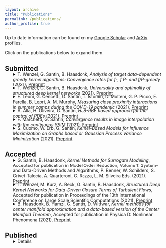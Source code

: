 ```yaml
---
layout: archive
title: "Publications"
permalink: /publications/
author_profile: true
---
```


Up to date information can be found on my <a href='https://scholar.google.it/citations?user=WG9oe0wAAAAJ&hl=en'> <i class="ai ai-google-scholar"></i>Google Scholar</a> and <a href='https://arxiv.org/a/santin_g_1.html'> <i class="ai ai-arxiv"></i>ArXiv</a> profiles.

Click on the publications below to expand them.

## Submitted
<p style="margin-top:-20px;"><details style="margin-left:5%;">

<summary>T. Wenzel, G. Santin, B. Haasdonk, 
<i>Analysis of target data-dependent greedy kernel algorithms: Convergence rates for f-, f P- and  f/P-greedy</i> (2021). <a href='https://arxiv.org/abs/2105.07411'> <i class="fa fa-file-pdf"></i> Preprint </a>
</summary>

<small>

<blockquote>
Data-dependent greedy algorithms in kernel spaces are known to provide fast converging interpolants, while being extremely easy to implement and efficient to run. Despite this experimental evidence, no detailed theory has yet been presented. This situation is unsatisfactory especially when compared to the case of the data-independent P-greedy algorithm, for which optimal convergence rates are available, despite its performances being usually inferior to the ones of target data-dependent algorithms. In this work we fill this gap by first defining a new scale of greedy algorithms for interpolation that comprises all the existing ones in a unique analysis, where the degree of dependency of the selection criterion on the functional data is quantified by a real parameter. We then prove new convergence rates where this degree is taken into account and we show that, possibly up to a logarithmic factor, target data-dependent selection strategies provide faster convergence. In particular, for the first time we obtain convergence rates for target data adaptive interpolation that are faster than the ones given by uniform points, without the need of any special assumption on the target function. The rates are confirmed by a number of examples. These results are made possible by a new analysis of greedy algorithms in general Hilbert spaces.	
</blockquote>

<pre>
  <code class="bibtex">
@misc{Wenzel2021b,
      title={Analysis of target data-dependent greedy kernel algorithms: Convergence rates for $f$-, $f \cdot P$- and $f/P$-greedy}, 
      author={Tizian Wenzel and Gabriele Santin and Bernard Haasdonk},
      year={2021},
      eprint={2105.07411},
      archivePrefix={arXiv},
      primaryClass={math.NA}
}
  </code>
</pre>
</small>

</details>

</p>



<p style="margin-top:-20px;"><details style="margin-left:5%;">

<summary>T. Wenzel, G. Santin, B. Haasdonk, 
<i>Universality and optimality of structured deep kernel  networks</i> (2021). <a href='https://arxiv.org/abs/2105.07228'> <i class="fa fa-file-pdf"></i> Preprint </a>
</summary>

<small>

<blockquote>
Kernel based methods yield approximation models that are flexible, efficient and powerful. In particular, they utilize fixed feature maps of the data, being often associated to strong analytical results that prove their accuracy. On the other hand, the recent success of machine learning methods has been driven by deep neural networks (NNs). They achieve a significant accuracy on very high-dimensional data, in that they are able to learn also efficient data representations or data-based feature maps. In this paper, we leverage a recent deep kernel representer theorem to connect the two approaches and understand their interplay. In particular, we show that the use of special types of kernels yield models reminiscent of neural networks that are founded in the same theoretical framework of classical kernel methods, while enjoying many computational properties of deep neural networks. Especially the introduced Structured Deep Kernel Networks (SDKNs) can be viewed as neural networks with optimizable activation functions obeying a representer theorem. Analytic properties show their universal approximation properties in different asymptotic regimes of unbounded number of centers, width and depth. Especially in the case of unbounded depth, the constructions is asymptotically better than corresponding constructions for ReLU neural networks, which is made possible by the flexibility of kernel approximation.	
</blockquote>

<pre>
  <code class="bibtex">
@misc{Wenzel2021c,
      title={Universality and Optimality of Structured Deep Kernel Networks}, 
      author={Tizian Wenzel and Gabriele Santin and Bernard Haasdonk},
      year={2021},
      eprint={2105.07228},
      archivePrefix={arXiv},
      primaryClass={cs.LG}
}
  </code>
</pre>
</small>

</details>

</p>



<p style="margin-top:-20px;"><details style="margin-left:5%;">

<summary>E. Leoni, G. Cencetti, G. Santin, T. Istomin, D. Molteni, G. P. Picco, E. Farella, B. Lepri, A. M. Murphy, 
<i>Measuring close proximity  interactions in summer camps during the COVID-19 pandemic</i> (2021). <a href='https://arxiv.org/abs/2106.14750'> <i class="fa fa-file-pdf"></i> Preprint </a>
</summary>

<small>

<blockquote>
Policy makers have implemented multiple non-pharmaceutical strate-gies to mitigate the COVID-19 worldwide crisis.  Interventions had theaim of reducing close proximity interactions, which drive the spread ofthe disease.  A deeper knowledge of human physical interactions hasrevealed necessary, especially in all settings involving children, whoseeducation and gathering activities should be preserved.  Despite theirrelevance,  almost  no  data  are  available  on  close  proximity  contactsamong  children  in  schools  or  other  educational  settings  during  thepandemic.Contact data are usually gathered via Bluetooth, which nonethe-less  offers  a  low  temporal  and  spatial  resolution.   Recently,  ultra-wideband (UWB) radios emerged as a more accurate alternative thatnonetheless  exhibits  a  significantly  higher  energy  consumption,  lim-iting  in-field  studies.   In  this  paper,  we  leverage  a  novel  approach,embodied by the Janus system that combines these radios by exploit-ing their complementary benefits.  The very accurate proximity data gathered in-field by Janus, once augmented with several metadata, un-locks unprecedented levels of information, enabling the developmentof novel multi-level risk analyses.By means of this technology, we have collected real contact data ofchildren and educators in three summer camps during summer 2020in the province of Trento, Italy.  The wide variety of performed dailyactivities induced multiple individual behaviors, allowing a rich inves-tigation  of  social  environments  from  the  contagion  risk  perspective.We  consider  risk  based  on  duration  and  proximity  of  contacts  andclassify  interactions  according  to  different  risk  levels.   We  can  thenevaluate the summer camps’ organization,  observe the effect of par-tition in small groups,  or social bubbles,  and identify the organizedactivities that mitigate the riskier behaviors.Overall, we offer an insight into the educator-child and child-childsocial  interactions  during  the  pandemic,  thus  providing  a  valuabletool  for  schools,  summer  camps,  and  policy  makers  to  (re)structureeducational activities safely.	
</blockquote>

<pre>
  <code class="bibtex">
@misc{Leoni2021,
      title={Measuring close proximity interactions in summer camps during the COVID-19 pandemic}, 
      author={E. Leoni and G. Cencetti and G. Santin and T. Istomin and D. Molteni and G. P. Picco and E. Farella and B. Lepri and A. M. Murphy},
      year={2021},
      eprint={2106.14750},
      archivePrefix={arXiv},
      primaryClass={cs.NI}
}
  </code>
</pre>
</small>

</details>

</p>



<p style="margin-top:-20px;"><details style="margin-left:5%;">

<summary>A. Alla, H. Oliveira, G. Santin, 
<i>HJB-RBF based approach for the control of PDEs</i> (2021). <a href='https://arxiv.org/abs/2108.02987'> <i class="fa fa-file-pdf"></i> Preprint </a>
</summary>

<small>

<blockquote>
Semi-lagrangian schemes for discretization of the dynamic programming principle are based on a time discretization projected on a state-space grid. The use of a structured grid makes this approach not feasible for high-dimensional problems due to the curse of dimensionality. Here, we present a new approach for infinite horizon optimal control problems where the value function is computed using Radial Basis Functions (RBF) by the Shepard's moving least squares approximation method on scattered grids. We propose a new method to generate a scattered mesh driven by the dynamics and the selection of the shape parameter in the RBF using an optimization routine. This mesh will help to localize the problem and approximate the dynamic programming principle in high dimension. Error estimates for the value function are also provided. Numerical tests for high dimensional problems will show the effectiveness of the proposed method.	
</blockquote>

<pre>
  <code class="bibtex">
@misc{Alla2021,
      title={HJB-RBF based approach for the control of PDEs}, 
      author={Alessandro Alla and Hugo Oliveira and Gabriele Santin},
      year={2021},
      eprint={2108.02987},
      archivePrefix={arXiv},
      primaryClass={math.NA}
}
  </code>
</pre>
</small>

</details>

</p>



<p style="margin-top:-20px;"><details style="margin-left:5%;">

<summary>F. Marchetti, G. Santin, 
<i>Convergence results in image interpolation with the continuous SSIM</i> (2021). <a href='https://arxiv.org/abs/2108.03879'> <i class="fa fa-file-pdf"></i> Preprint </a>
</summary>

<small>

<blockquote>
Assessing the similarity of two images is a complex task that has attracted significant efforts in the image processing community. The widely used Structural Similarity Index Measure (SSIM) addresses this problem by quantifying a perceptual structural similarity.  In this paper we consider a recently introduced continuous SSIM (cSSIM), which allows one to analyze sequences of images of increasingly fine resolutions. We prove that this index includes the classical SSIM as a special case, and we provide a precise connection between image similarity measured by the cSSIM and by the $L_2$ norm.  Using this connection, we derive bounds on the cSSIM by means of bounds on the $L_2$ error, and we even prove that the two error measures are equivalent in certain circumstances. We exploit these results to obtain precise rates of convergence with respect to the cSSIM for several concrete image interpolation methods, and we further validate these findings by many numerical experiments.  This newly established connection paves the way to obtain novel insights into the features and limitations of the SSIM.	
</blockquote>

<pre>
  <code class="bibtex">
@misc{Marchetti2021,
      title={Convergence analysis for image interpolation in terms of the cSSIM}, 
      author={Francesco Marchetti and Gabriele Santin},
      year={2021},
      eprint={2108.03879},
      archivePrefix={arXiv},
      primaryClass={math.NA}
}
  </code>
</pre>
</small>

</details>

</p>



<p style="margin-top:-20px;"><details style="margin-left:5%;">

<summary>S. Cuomo, W. Erb, G. Santin, 
<i>Kernel-Based Models for Influence Maximization on Graphs based on Gaussian Process Variance  Minimization</i> (2021). <a href='https://arxiv.org/abs/2103.01575'> <i class="fa fa-file-pdf"></i> Preprint </a>
</summary>

<small>

<blockquote>
The inference of novel knowledge, the discovery of hidden patterns, and the uncovering of insights from large amounts of data from a multitude of sources make Data Science (DS) to an art rather than just a mere scientific discipline. The study and design of mathematical models able to analyze information represents a central research topic in DS. In this work, we introduce and investigate a novel model for influence maximization (IM) on graphs using ideas from kernel-based approximation, Gaussian process regression, and the minimization of a corresponding variance term. Data-driven approaches can be applied to determine proper kernels for this IM model and machine learning methodologies are adopted to tune the model parameters. Compared to stochastic models in this field that rely on costly Monte-Carlo simulations, our model allows for a simple and cost-efficient update strategy to compute optimal influencing nodes on a graph. In several numerical experiments, we show the properties and benefits of this new model. 	
</blockquote>

<pre>
  <code class="bibtex">
@misc{Cuomo2021,
      title={Kernel-Based Models for Influence Maximization on Graphs based on Gaussian Process Variance Minimization}, 
      author={Salvatore Cuomo and Wolfgang Erb and Gabriele Santin},
      year={2021},
      eprint={2103.01575},
      archivePrefix={arXiv},
      primaryClass={cs.LG}
}
  </code>
</pre>
</small>

</details>

</p>



## Accepted
<p style="margin-top:-20px;"><details style="margin-left:5%;">

<summary>G. Santin, B. Haasdonk, 
<i>Kernel Methods for Surrogate  Modeling</i>, 
Accepted for publication in Model Order Reduction, Volume 1: System- and Data-Driven Methods and Algorithms, P. Benner, W. Schilders, S. Grivet-Talocia, A. Quarteroni, G. Rozza, L.  M. Silveira  Eds. (2021). <a href='https://arxiv.org/abs/1907.10556'> <i class="fa fa-file-pdf"></i> Preprint </a>
</summary>

<small>

<blockquote>
This chapter deals with kernel methods as a special class of techniques for surrogate modeling. Kernel methods have proven to be efficient in machine learning, pattern recognition and signal analysis due to their flexibility, excellent experimental performance and elegant functional analytic background. These data-based techniques provide so called kernel expansions, i.e., linear combinations of kernel functions which are generated from given input-output point samples that may be arbitrarily scattered. In particular, these techniques are meshless, do not require or depend on a grid, hence are less prone to the curse of dimensionality, even for high-dimensional problems. In contrast to projection-based model reduction, we do not necessarily assume a high-dimensional model, but a general function that models input-output behavior within some simulation context. This could be some micro-model in a multiscale-simulation, some submodel in a coupled system, some initialization function for solvers, coefficient function in PDEs, etc. First, kernel surrogates can be useful if the input-output function is expensive to evaluate, e.g. is a result of a finite element simulation. Here, acceleration can be obtained by sparse kernel expansions. Second, if a function is available only via measurements or a few function evaluation samples, kernel approximation techniques can provide function surrogates that allow global evaluation. We present some important kernel approximation techniques, which are kernel interpolation, greedy kernel approximation and support vector regression. Pseudo-code is provided for ease of reproducibility. In order to illustrate the main features, commonalities and differences, we compare these techniques on a real-world application. The experiments clearly indicate the enormous acceleration potential	
</blockquote>

<pre>
  <code class="bibtex">
@misc{Santin2019,
      title={Kernel Methods for Surrogate Modeling}, 
      author={Gabriele Santin and Bernard Haasdonk},
      year={2019},
      eprint={1907.10556},
      archivePrefix={arXiv},
      primaryClass={math.NA}
}
  </code>
</pre>
</small>

</details>

</p>



<p style="margin-top:-20px;"><details style="margin-left:5%;">

<summary>T. Wenzel, M. Kurz, A. Beck, G. Santin, B. Haasdonk, 
<i>Structured Deep Kernel Networks for Data-Driven Closure Terms of  Turbulent Flows</i>, 
Accepted for publication in Proceedings of the 13th International Conference on Large Scale Scientific Computations (2021). <a href='https://arxiv.org/abs/2103.13655'> <i class="fa fa-file-pdf"></i> Preprint </a>
</summary>

<small>

<blockquote>
Standard kernel methods for machine learning usually struggle when dealing with large datasets. We review a recently introduced Structured Deep Kernel Network (SDKN) approach that is capable of dealing with high-dimensional and huge datasets - and enjoys typical standard machine learning approximation properties. We extend the SDKN to combine it with standard machine learning modules and compare it with Neural Networks on the scientific challenge of data-driven prediction of closure terms of turbulent flows. We show experimentally that the SDKNs are capable of dealing with large datasets and achieve near-perfect accuracy on the given application.	
</blockquote>

<pre>
  <code class="bibtex">
@misc{Wenzel2021d,
      title={Structured Deep Kernel Networks for Data-Driven Closure Terms of Turbulent Flows}, 
      author={Tizian Wenzel and Marius Kurz and Andrea Beck and Gabriele Santin and Bernard Haasdonk},
      year={2021},
      eprint={2103.13655},
      archivePrefix={arXiv},
      primaryClass={cs.LG}
}
  </code>
</pre>
</small>

</details>

</p>



<p style="margin-top:-20px;"><details style="margin-left:5%;">

<summary>B. Haasdonk, B. Hamzi, G. Santin, D. Wittwar, 
<i>Kernel methods for center manifold approximation and a data-based version  of the Center Manifold Theorem</i>, 
Accepted for publication in Physica D: Nonlinear Phenomena (2021). <a href='https://arxiv.org/abs/2012.00338'> <i class="fa fa-file-pdf"></i> Preprint </a>
</summary>

<small>

<blockquote>
For dynamical systems with a non hyperbolic equilibrium, it is possible to significantly simplify the study of stability by means of the center manifold theory. This theory allows to isolate the complicated asymptotic behavior of the system close to the equilibrium point and to obtain meaningful predictions of its behavior by analyzing a reduced order system on the so-called center manifold. Since the center manifold is usually not known, good approximation methods are important as the center manifold theorem states that the stability properties of the origin of the reduced order system are the same as those of the origin of the full order system. In this work, we establish a data-based version of the center manifold theorem that works by considering an approximation in place of an exact manifold. Also the error between the approximated and the original reduced dynamics are quantified. We then use an apposite data-based kernel method to construct a suitable approximation of the manifold close to the equilibrium, which is compatible with our general error theory. The data are collected by repeated numerical simulation of the full system by means of a high-accuracy solver, which generates sets of discrete trajectories that are then used as a training set. The method is tested on different examples which show promising performance and good accuracy.	
</blockquote>

<pre>
  <code class="bibtex">
@misc{Haasdonk2021b,
      title={Kernel methods for center manifold approximation and a data-based version of the Center Manifold Theorem}, 
      author={Bernard Haasdonk and Boumediene Hamzi and Gabriele Santin and Dominik Wittwar},
      year={2021},
      eprint={2012.00338},
      archivePrefix={arXiv},
      primaryClass={math.NA},
      note = {Accepted for publication in Physica D: Nonlinear Phenomena}
}
  </code>
</pre>
</small>

</details>

</p>



## Published
<p style='margin-top:-20px;'><details style='margin-left:5%;'> '
### ' 2021
</p><p style="margin-top:-20px;"><details style="margin-left:5%;">

<summary> B. Haasdonk, T. Wenzel, G. Santin, S. Schmitt, 
<i>Biomechanical surrogate modelling using stabilized vectorial greedy kernel methods</i>, 
 Numerical Mathematics and Advanced Applications ENUMATH 2019, F. J. Vermolen, C. Vuik, Eds (2021). <a href='https://arxiv.org/abs/2004.12670'> <i class="fa fa-file-pdf"></i> Preprint </a> <a href=' https://doi.org/10.1007/978-3-030-55874-1_49'> <i class="ai ai-doi"> </i>DOI</a>
</summary>

<small>

<blockquote>
Greedy kernel approximation algorithms are successful techniques for sparse and accurate data-based modelling and function approximation. Based on a recent idea of stabilization (Wenzel et al., A novel class of stabilized greedy kernel approximation algorithms: convergence, stability & uniform point distribution. e-prints. arXiv:1911.04352, 2019) of such algorithms in the scalar output case, we here consider the vectorial extension built on VKOGA (Wirtz and Haasdonk, Dolomites Res Notes Approx 6:83–100, 2013. We introduce the so called $\gamma$-restricted VKOGA, comment on analytical properties and present numerical evaluation on data from a clinically relevant application, the modelling of the human spine. The experiments show that the new stabilized algorithms result in improved accuracy and stability over the non-stabilized algorithms.	
</blockquote>

<pre>
  <code class="bibtex">
@InProceedings{Haasdonk2021a,
  author                   = {Haasdonk, Bernard and Wenzel, Tizian and Santin, Gabriele and Schmitt, Syn},
  title                    = {Biomechanical Surrogate Modelling Using Stabilized Vectorial Greedy Kernel Methods},
  booktitle                = {Numerical Mathematics and Advanced Applications ENUMATH 2019},
  year                     = {2021},
  editor                   = {Vermolen, Fred J. and Vuik, Cornelis},
  publisher                = {Springer International Publishing},
  isbn                     = {978-3-030-55874-1},
  pages                    = {499--508},
  doi      		   = {https://doi.org/10.1007/978-3-030-55874-1_49},
  address                  = {Cham},
}
  </code>
</pre>
</small>

</details>

</p>



<p style="margin-top:-20px;"><details style="margin-left:5%;">

<summary> G. Santin, T. Karvonen, B. Haasdonk, 
<i>Sampling based approximation of linear functionals in Reproducing Kernel Hilbert Spaces</i>, 
 BIT (2021). <a href='https://arxiv.org/abs/2004.00556'> <i class="fa fa-file-pdf"></i> Preprint </a> <a href=' https://doi.org/10.1007/s10543-021-00870-3'> <i class="ai ai-doi"> </i>DOI</a>
</summary>

<small>

<blockquote>
In this paper we analyze a greedy procedure to approximate a linear functional defined in a reproducing kernel Hilbert space by nodal values. This procedure computes a quadrature rule which can be applied to general functionals. For a large class of functionals, that includes integration functionals and other interesting cases, but does not include differentiation, we prove convergence results for the approximation by means of quasi-uniform and greedy points which generalize in various ways several known results. A perturbation analysis of the weights and node computation is also discussed. Beyond the theoretical investigations, we demonstrate numerically that our algorithm is effective in treating various integration densities, and that it is even very competitive when compared to existing methods for Uncertainty Quantification.	
</blockquote>

<pre>
  <code class="bibtex">
@Article{Santin2021,
  author    = {Santin, Gabriele and Karvonen, Toni and Haasdonk, Bernard},
  title     = {Sampling based approximation of linear functionals in reproducing kernel Hilbert spaces},
  journal   = {BIT Numerical Mathematics},
  year      = {2021},
  month     = {Apr},
  issn      = {1572-9125},
  doi       = {10.1007/s10543-021-00870-3},
  url       = {https://doi.org/10.1007/s10543-021-00870-3},
  day       = {13},
}
  </code>
</pre>
</small>

</details>

</p>



<p style="margin-top:-20px;"><details style="margin-left:5%;">

<summary> G. Cencetti, G. Santin, A. Longa, E. Pigani, A. Barrat, C. Cattuto, S. Lehmann, M. Salath&eacute;, B. Lepri, 
<i>Digital proximity tracing on empirical contact networks for pandemic control</i>, 
 Nature Commun. (2021). <a href=' https://doi.org/10.1038/s41467-021-21809-w'> <i class="fa fa-file-pdf"></i> Preprint </a> <a href=' https://doi.org/10.1038/s41467-021-21809-w'> <i class="ai ai-doi"> </i>DOI</a>
</summary>

<small>

<blockquote>
Digital contact tracing is a relevant tool to control infectious disease outbreaks, including the COVID-19 epidemic. Early work evaluating digital contact tracing omitted important features and heterogeneities of real-world contact patterns influencing contagion dynamics. We fill this gap with a modeling framework informed by empirical high-resolution contact data to analyze the impact of digital contact tracing in the COVID-19 pandemic. We investigate how well contact tracing apps, coupled with the quarantine of identified contacts, can mitigate the spread in real environments. We find that restrictive policies are more effective in containing the epidemic but come at the cost of unnecessary large-scale quarantines. Policy evaluation through their efficiency and cost results in optimized solutions which only consider contacts longer than 15–20 minutes and closer than 2–3 meters to be at risk. Our results show that isolation and tracing can help control re-emerging outbreaks when some conditions are met: (i) a reduction of the reproductive number through masks and physical distance; (ii) a low-delay isolation of infected individuals; (iii) a high compliance. Finally, we observe the inefficacy of a less privacy-preserving tracing involving second order contacts. Our results may inform digital contact tracing efforts currently being implemented across several countries worldwide.	
</blockquote>

<pre>
  <code class="bibtex">
@Article{Cencetti2021,
  author		   = {Cencetti, G. and Santin, G. and Longa, A. and Pigani, E. and Barrat, A. and Cattuto, C. and Lehmann, S. and Salath{\'e}, M. and Lepri, B.},
  title  		   = {Digital proximity tracing on empirical contact networks for pandemic control},
  journal  		   = {Nature Communications},
  year     		   = {2021},
  volume   		   = {12},
  number   		   = {1},
  month     		   = {Mar},
  pages    		   = {1655},
  issn     		   = {2041-1723},
  doi      		   = {10.1038/s41467-021-21809-w},
  url      		   = {https://doi.org/10.1038/s41467-021-21809-w},
  day      		   = {12},
}
  </code>
</pre>
</small>

</details>

</p>



<p style="margin-top:-20px;"><details style="margin-left:5%;">

<summary> T. Wenzel, G. Santin, B. Haasdonk, 
<i>A novel class of stabilized greedy kernel approximation algorithms: Convergence, stability and uniform point distribution</i>, 
 J. of Approx. Theory (2021). <a href='https://arxiv.org/abs/1911.04352'> <i class="fa fa-file-pdf"></i> Preprint </a> <a href=' https://doi.org/10.1016/j.jat.2020.105508'> <i class="ai ai-doi"> </i>DOI</a>
</summary>

<small>

<blockquote>
Kernel based methods provide a way to reconstruct potentially high-dimensional functions from meshfree samples, i.e., sampling points and corresponding target values. A crucial ingredient for this to be successful is the distribution of the sampling points. Since the computation of an optimal selection of sampling points may be an infeasible task, one promising option is to use greedy methods.  Although these methods may be very effective, depending on the specific greedy criterion the chosen points might quickly lead to instabilities in the computation. To circumvent this problem, we introduce and investigate a new class of stabilized greedy kernel algorithms, which can be used to create a scale of new selection strategies.  We analyze these algorithms, and in particular we prove convergence results and quantify in a precise way the distribution of the selected points. These results allow to prove, in the case of certain Sobolev kernels, that the algorithms have optimal stability and optimal convergence rates, including for functions outside the native space of the kernel. The results also apply to the case of the usual $P$-greedy algorithm, significantly improving state-of-the-art results available in the literature. Illustrative experiments are presented that support the theoretical findings and show improvements of the stabilized algorithms in terms of accuracy due to improved stability.  	
</blockquote>

<pre>
  <code class="bibtex">
@Article{Wenzel2021a,
  author                   = {Tizian Wenzel and Gabriele Santin and Bernard Haasdonk},
  title   		   = {A novel class of stabilized greedy kernel approximation algorithms: Convergence, stability and uniform point distribution},
  journal  		   = {Journal of Approximation Theory},
  year    		   = {2021},
  volume 		   = {262},
  pages   		   = {105508},
  issn   		   = {0021-9045},
  doi     		   = {https://doi.org/10.1016/j.jat.2020.105508},
  url   		   = {http://www.sciencedirect.com/science/article/pii/S0021904520301441},
}
  </code>
</pre>
</small>

</details>

</p>



<p style='margin-top:-20px;'><details style='margin-left:5%;'> '
### ' 2020
</p><p style="margin-top:-20px;"><details style="margin-left:5%;">

<summary> B. Haasdonk, B. Hamzi, G. Santin, D. Wittwar, 
<i>Greedy kernel methods for center manifold approximation</i>, 
 Spectral and High Order Methods for Partial Differential Equations ICOSAHOM 2018, S. Sherwin, D. Moxey, J. Peir&oacute;, P. E. Vincent, and C. Schwab Eds. (2020). <a href='https://arxiv.org/abs/1810.11329'> <i class="fa fa-file-pdf"></i> Preprint </a> <a href=' https://doi.org/10.1007/978-3-030-39647-3_6'> <i class="ai ai-doi"> </i>DOI</a>
</summary>

<small>

<blockquote>
For certain dynamical systems it is possible to significantly simplify the study of stability by means of the center manifold theory. This theory allows to isolate the complicated asymptotic behavior of the system close to a non-hyperbolic equilibrium point, and to obtain meaningful predictions of its behavior by analyzing a reduced dimensional problem. Since the manifold is usually not known, approximation methods are of great interest to obtain qualitative estimates. In this work, we use a data-based greedy kernel method to construct a suitable approximation of the manifold close to the equilibrium. The data are collected by repeated numerical simulation of the full system by means of a high-accuracy solver, which generates sets of discrete trajectories that are then used to construct a surrogate model of the manifold. The method is tested on different examples which show promising performance and good accuracy.	
</blockquote>

<pre>
  <code class="bibtex">
@InProceedings{Haasdonk2020,
  author                   = {Haasdonk, Bernard and Hamzi, Boumediene and Santin, Gabriele and Wittwar, Dominik},
  title                    = {Greedy Kernel Methods for Center Manifold Approximation},
  booktitle                = {Spectral and High Order Methods for Partial Differential Equations ICOSAHOM 2018},
  year                     = {2020},
  editor                   = {Sherwin, Spencer J. and Moxey, David and Peir{\'o}, Joaquim and Vincent, Peter E. and Schwab, Christoph},
  publisher                = {Springer International Publishing},
  isbn                     = {978-3-030-39647-3},
  pages                    = {95--106},
  doi                      = {10.1007/978-3-030-39647-3_6},
  url                      = {http://doi.org/10.1007/978-3-030-39647-3_6},
  address                  = {Cham},

}
  </code>
</pre>
</small>

</details>

</p>



<p style='margin-top:-20px;'><details style='margin-left:5%;'> '
### ' 2019
</p><p style="margin-top:-20px;"><details style="margin-left:5%;">

<summary> T. Br&uuml;nnette, G. Santin, and B. Haasdonk, 
<i>Greedy kernel methods for accelerating implicit integrators for parametric ODEs</i>, 
 Numerical Mathematics and Advanced Applications ENUMATH 2017, F.A. Radu, K. Kumar, I. Berre, J.M. Nordbotten, I.S. Pop (2019). <a href='https://arxiv.org/abs/1802.08106'> <i class="fa fa-file-pdf"></i> Preprint </a> <a href=' https://doi.org/10.1007/978-3-319-96415-7_84'> <i class="ai ai-doi"> </i>DOI</a>
</summary>

<small>

<blockquote>
We present a novel acceleration method for the solution of parametric ODEs by single-step implicit solvers by means of greedy kernel-based surrogate models. In an offline phase, a set of trajectories is precomputed with a high-accuracy ODE solver for a selected set of parameter samples, and used to train a kernel model which predicts the next point in the trajectory as a function of the last one. This model is cheap to evaluate, and it is used in an online phase for new parameter samples to provide a good initialization point for the nonlinear solver of the implicit integrator. The accuracy of the surrogate reflects into a reduction of the number of iterations until convergence of the solver, thus providing an overall speedup of the full simulation. Interestingly, in addition to providing an acceleration, the accuracy of the solution is maintained, since the ODE solver is still used to guarantee the required precision. Although the method can be applied to a large variety of solvers and different ODEs, we will present in details its use with the Implicit Euler method for the solution of the Burgers equation, which results to be a meaningful test case to demonstrate the method’s features.	
</blockquote>

<pre>
  <code class="bibtex">
@InProceedings{Bruennette2019,
  Title                    = {Greedy Kernel Methods for Accelerating Implicit Integrators for Parametric {ODE}s},
  Author                   = {Br{\"u}nnette, Tim and Santin, Gabriele and Haasdonk, Bernard},
  Booktitle                = {Numerical Mathematics and Advanced Applications - ENUMATH 2017},
  Year                     = {2019},

  Address                  = {Cham},
  Editor                   = {Radu, Florin Adrian and Kumar, Kundan and Berre, Inga and Nordbotten, Jan Martin and Pop, Iuliu Sorin},
  Pages                    = {889--896},
  Publisher                = {Springer International Publishing},
  ISBN                     = {978-3-319-96415-7},
}
  </code>
</pre>
</small>

</details>

</p>



<p style='margin-top:-20px;'><details style='margin-left:5%;'> '
### ' 2018
</p><p style="margin-top:-20px;"><details style="margin-left:5%;">

<summary> S. De Marchi, A. Iske, G. Santin, 
<i>Image reconstruction from scattered Radon data by weighted positive definite kernel functions</i>, 
 Calcolo (2018). <a href='https://www.math.uni-hamburg.de/home/iske/papers/rbfradon_final.pdf'> <i class="fa fa-file-pdf"></i> Preprint </a> <a href=' https://doi.org/10.1007/s10092-018-0247-6'> <i class="ai ai-doi"> </i>DOI</a>
</summary>

<small>

<blockquote>
We propose a novel kernel-based method for image reconstruction from scattered Radon data. To this end, we employ generalized Hermite–Birkhoff interpola- tion by positive definite kernel functions. For radial kernels, however, a straightforward application of the generalized Hermite–Birkhoff interpolation method fails to work, as we prove in this paper. To obtain a well-posed reconstruction scheme for scattered Radon data, we introduce a new class of weighted positive definite kernels, which are symmetric but not radially symmetric. By our construction, the resulting weighted ker- nels are combinations of radial positive definite kernels and positive weight functions. This yields very flexible image reconstruction methods, which work for arbitrary dis- tributions of Radon lines. We develop suitable representations for the weighted basis functions and the symmetric positive definite kernel matrices that are resulting from the proposed reconstruction scheme. For the relevant special case, where Gaussian radial kernels are combined with Gaussian weights, explicit formulae for the weighted Gaus- sian basis functions and the kernel matrices are given. Supporting numerical examples are finally presented.	
</blockquote>

<pre>
  <code class="bibtex">
@Article{DeMarchi2018,
  Title                    = {Image reconstruction from scattered Radon data by weighted positive definite kernel functions},
  Author                   = {De Marchi, S. and Iske, A. and Santin, G.},
  Journal                  = {Calcolo},
  Year                     = {2018},
  Month                    = {Feb},
  Number                   = {1},
  Pages                    = {2},
  Volume                   = {55},
  Day                      = {02},
  Doi                      = {10.1007/s10092-018-0247-6},
  ISSN                     = {1126-5434},
  Url                      = {https://doi.org/10.1007/s10092-018-0247-6}
}


﻿
  </code>
</pre>
</small>

</details>

</p>



<p style="margin-top:-20px;"><details style="margin-left:5%;">

<summary> T. K&ouml;ppl, G. Santin, B. Haasdonk, R. Helmig, 
<i>Numerical modelling of a peripheral arterial stenosis using dimensionally  reduced models and kernel methods</i>, 
 Int. J. Numer. Meth. Biomed. Engng. (2018). <a href='https://arxiv.org/abs/1802.04628'> <i class="fa fa-file-pdf"></i> Preprint </a> <a href=' https://doi.org/10.1002/cnm.3095'> <i class="ai ai-doi"> </i>DOI</a>
</summary>

<small>

<blockquote>
In this work, we consider 2 kinds of model reduction techniques to simulate blood flow through the largest systemic arteries, where a stenosis is located in a peripheral artery, i.e., in an artery that is located far away from the heart. For our simulations, we place the stenosis in one of the tibial arteries belonging to the right lower leg (right posterior tibial artery). The model reduction techniques that are used are on the one hand dimensionally reduced models (1-D and 0-D models, the so-called mixed-dimension model) and on the other hand surrogate models produced by kernel methods. Both methods are combined in such a way that the mixed-dimension models yield training data for the surrogate model, where the surrogate model is parametrised by the degree of narrowing of the peripheral stenosis. By means of a well-trained surrogate model, we show that simulation data can be reproduced with a satisfactory accuracy and that parameter optimisation or state estimation problems can be solved in a very efficient way. Furthermore, it is demonstrated that a surrogate model enables us to present after a very short simulation time the impact of a varying degree of stenosis on blood flow, obtaining a speedup of several orders over the full model.	
</blockquote>

<pre>
  <code class="bibtex">
@Article{Koeppl2018,
  Title                    = {Numerical modelling of a peripheral arterial stenosis using dimensionally reduced models and kernel methods},
  Author                   = {K{\"o}ppl, Tobias and Santin, Gabriele and Haasdonk, Bernard and Helmig, Rainer},
  Journal                  = {International Journal for Numerical Methods in Biomedical Engineering},
  Year                     = {2018},
  Note                     = {e3095 cnm.3095},
  Number                   = {8},
  Pages                    = {e3095},
  Volume                   = {34},
  Doi                      = {10.1002/cnm.3095},
  Eprint                   = {https://onlinelibrary.wiley.com/doi/pdf/10.1002/cnm.3095},
  Keywords                 = {blood flow simulations, peripheral stenosis, dimensionally reduced models, mixed‐dimension models, kernel methods, surrogate models, real‐time simulations},
  Url                      = {https://onlinelibrary.wiley.com/doi/abs/10.1002/cnm.3095}
}
  </code>
</pre>
</small>

</details>

</p>



<p style="margin-top:-20px;"><details style="margin-left:5%;">

<summary> G. Santin, B. Haasdonk, 
<i>Greedy kernel approximation for sparse surrogate modelling</i>, 
 Reduced-Order Modeling (ROM) for Simulation and Optimization: Powerful Algorithms as Key Enablers for Scientific Computing, W. Keiper, A. Milde, and S. Volkwein, Eds (2018). <a href=''> <i class="fa fa-file-pdf"></i> Preprint </a> <a href=' https://doi.org/10.1007/978-3-319-75319-5_2'> <i class="ai ai-doi"> </i>DOI</a>
</summary>

<small>

<blockquote>
Modern simulation scenarios frequently require multi-query or real-time responses of simulation models for statistical analysis, optimization, or process control. However, the underlying simulation models may be very time-consuming rendering the simulation task difficult or infeasible. This motivates the need for rapidly computable surrogate models. We address the case of surrogate modeling of functions from vectorial input to vectorial output spaces. These appear, for instance, in simulation of coupled models or in the case of approximating general input–output maps. We review some recent methods and theoretical results in the field of greedy kernel approximation schemes. In particular, we recall the vectorial kernel orthogonal greedy algorithm (VKOGA) for approximating vector-valued functions. We collect some recent convergence statements that provide sound foundation for these algorithms, in particular quasi-optimal convergence rates in case of kernels inducing Sobolev spaces. We provide some initial experiments that can be obtained with non-symmetric greedy kernel approximation schemes. The results indicate better stability and overall more accurate models in situations where the input data locations are not equally distributed.	
</blockquote>

<pre>
  <code class="bibtex">
@InCollection{Haasdonk2018,
  Title                    = {Greedy Kernel Approximation for Sparse Surrogate Modeling},
  Author                   = {Haasdonk, Bernard and Santin, Gabriele},
  Booktitle                = {Reduced-Order Modeling (ROM) for Simulation and Optimization: Powerful Algorithms as Key Enablers for Scientific Computing},
  Publisher                = {Springer International Publishing},
  Year                     = {2018},
  Address                  = {Cham},
  Editor                   = {Keiper, Winfried and Milde, Anja and Volkwein, Stefan},
  Pages                    = {21--45},
  Doi                      = {10.1007/978-3-319-75319-5_2},
  ISBN                     = {978-3-319-75319-5},
  Url                      = {https://doi.org/10.1007/978-3-319-75319-5_2}
}
  </code>
</pre>
</small>

</details>

</p>



<p style="margin-top:-20px;"><details style="margin-left:5%;">

<summary> D. Wittwar, G. Santin, B. Haasdonk, 
<i>Interpolation with uncoupled separable matrix-valued kernels</i>, 
 Dolomites Res. Notes Approx. (2018). <a href='https://arxiv.org/abs/1807.09111'> <i class="fa fa-file-pdf"></i> Preprint </a> <a href=' http://dx.doi.org/10.14658/pupj-drna-2018-3-4'> <i class="ai ai-doi"> </i>DOI</a>
</summary>

<small>

<blockquote>
In this paper we consider the problem of approximating vector-valued functions over a domain $\Omega$. For this purpose, we use matrix-valued reproducing kernels, which can be related to Reproducing kernel Hilbert spaces of vectorial functions and which can be viewed as an extension of the scalar-valued case. These spaces seem promising, when modelling correlations between the target function components, as the components are not learned independently of each other. We focus on the interpolation with such matrix-valued kernels. We derive error bounds for the interpolation error in terms of a generalized power-function and we introduce a subclass of matrix-valued kernels whose power-functions can be traced back to the power-function of scalar-valued reproducing kernels. Finally, we apply these kind of kernels to some artificial data to illustrate the benefit of interpolation with matrix-valued kernels in comparison to a componentwise approach. 	
</blockquote>

<pre>
  <code class="bibtex">
@Article{Wittwar2018,
  Title                    = {Interpolation with uncoupled separable matrix-valued kernels},
  Author                   = {Wittwar, Dominik and Santin, Gabriele and Haasdonk, Bernard},
  Journal                  = {Dolomites Res. Notes Approx.},
  Year                     = {2018},
  Pages                    = {23--29},
  Volume                   = {11},
  Doi                      = {10.14658/pupj-drna-2018-3-4},
  Fjournal                 = {Dolomites Research Notes on Approximation},
  Sjournal                 = {Dolomites Res.\ Notes Approx.},
  Url                      = {https://drna.padovauniversitypress.it/2018/3/4}
}
  </code>
</pre>
</small>

</details>

</p>



<p style="margin-top:-20px;"><details style="margin-left:5%;">

<summary>M. K&ouml;ppel, F. Franzelin, I. Kr&ouml;ker, G. Santin, D. Wittwar, S. Oladyshkin, A. Barth, B. Haasdonk, W. Nowak, D. Pfl&uuml;ger, C. Rohde, 
<i>Comparison of data-driven uncertainty quantification methods for a carbon dioxide storage benchmark scenario</i>, 
 Comput. Geosci (2018). <a href='https://arxiv.org/abs/1802.03064'> <i class="fa fa-file-pdf"></i> Preprint </a> <a href=' https://doi.org/10.1007/s10596-018-9785-x'> <i class="ai ai-doi"> </i>DOI</a>
</summary>

<small>

<blockquote>
A variety of methods is available to quantify uncertainties arising within the modeling of flow and transport in carbon dioxide storage, but there is a lack of thorough comparisons. Usually, raw data from such storage sites can hardly be described by theoretical statistical distributions since only very limited data is available. Hence, exact information on distribution shapes for all uncertain parameters is very rare in realistic applications. We discuss and compare four different methods tested for data-driven uncertainty quantification based on a benchmark scenario of carbon dioxide storage. In the benchmark, for which we provide data and code, carbon dioxide is injected into a saline aquifer modeled by the nonlinear capillarity-free fractional flow formulation for two incompressible fluid phases, namely carbon dioxide and brine. To cover different aspects of uncertainty quantification, we incorporate various sources of uncertainty such as uncertainty of boundary conditions, of parameters in constitutive relations, and of material properties. We consider recent versions of the following non-intrusive and intrusive uncertainty quantification methods: arbitrary polynomial chaos, spatially adaptive sparse grids, kernel-based greedy interpolation, and hybrid stochastic Galerkin. The performance of each approach is demonstrated assessing expectation value and standard deviation of the carbon dioxide saturation against a reference statistic based on Monte Carlo sampling. We compare the convergence of all methods reporting on accuracy with respect to the number of model runs and resolution. Finally, we offer suggestions about the methods’ advantages and disadvantages that can guide the modeler for uncertainty quantification in carbon dioxide storage and beyond.	
</blockquote>

<pre>
  <code class="bibtex">
@Article{Koeppel2019,
  Title                    = {Comparison of data-driven uncertainty quantification methods for a carbon dioxide storage benchmark scenario},
  Author                   = {K{\"o}ppel, Markus and Franzelin, Fabian and Kr{\"o}ker, Ilja and Oladyshkin, Sergey and Santin, Gabriele and Wittwar, Dominik and Barth, Andrea and Haasdonk, Bernard and Nowak, Wolfgang and Pfl{\"u}ger, Dirk and Rohde, Christian},
  Journal                  = {Computational Geosciences},
  Year                     = {2019},
  Month                    = {Apr},
  Number                   = {2},
  Pages                    = {339--354},
  Volume                   = {23},
  Day                      = {01},
  Doi                      = {10.1007/s10596-018-9785-x},
  Url                      = {https://doi.org/10.1007/s10596-018-9785-x}
}
  </code>
</pre>
</small>

</details>

</p>



<p style='margin-top:-20px;'><details style='margin-left:5%;'> '
### ' 2017
</p><p style="margin-top:-20px;"><details style="margin-left:5%;">

<summary> S. De Marchi, A. Idda, G. Santin, 
<i>A rescaled method for RBF approximation</i>, 
 Proceedings of ``Approximation Theory 15'', San Antonio (Texas), Springer Proceedings on Mathematics and Statistics (2017). <a href='https://arxiv.org/abs/1611.10034'> <i class="fa fa-file-pdf"></i> Preprint </a> <a href=' https://doi.org/10.1007/978-3-319-59912-0_3'> <i class="ai ai-doi"> </i>DOI</a>
</summary>

<small>

<blockquote>
In the recent paper [1], a new method to compute stable kernel-based interpolants has been presented. This rescaled interpolation method combines the standard kernel interpolation with a properly defined rescaling operation, which smooths the oscillations of the interpolant. Although promising, this procedure lacks a systematic theoretical investigation. Through our analysis, this novel method can be understood as standard kernel interpolation by means of a properly rescaled kernel. This point of view allows us to consider its error and stability properties.	
</blockquote>

<pre>
  <code class="bibtex">
@InBook{DeMarchi2017,
  Title                    = {A Rescaled Method for RBF Approximation},
  Author                   = {De Marchi, Stefano and Idda, Andrea and Santin, Gabriele},
  Editor                   = {Fasshauer, Gregory E. and Schumaker, Larry L.},
  Pages                    = {39--59},
  Publisher                = {Springer International Publishing},
  Year                     = {2017},
  Address                  = {Cham},
  Booktitle                = {Approximation Theory XV: San Antonio 2016},
  Doi                      = {10.1007/978-3-319-59912-0_3},
  ISBN                     = {978-3-319-59912-0},
  Url                      = {https://doi.org/10.1007/978-3-319-59912-0_3}
}
  </code>
</pre>
</small>

</details>

</p>



<p style="margin-top:-20px;"><details style="margin-left:5%;">

<summary> G. Santin, B. Haasdonk, 
<i>Convergence rate of the data-independent P-greedy algorithm in kernel-based spaces</i>, 
 Dolomites Res. Notes Approx. (2017). <a href='https://arxiv.org/abs/1612.02672'> <i class="fa fa-file-pdf"></i> Preprint </a> <a href=' http://dx.doi.org/10.14658/pupj-drna-2017-Special_Issue-9'> <i class="ai ai-doi"> </i>DOI</a>
</summary>

<small>

<blockquote>
Kernel-based methods provide flexible and accurate algorithms for the reconstruction of functions frommeshless samples. A major question in the use of such methods is the influence of the samples’ locationson the behavior of the approximation, and feasible optimal strategies are not known for general problems.Nevertheless, efficient and greedy point-selection strategies are known. This paper gives a proof of theconvergence rate of the data-independentP-greedyalgorithm, based on the application of the convergencetheory for greedy algorithms in reduced basis methods. The resulting rate of convergence is shown to bequasi-optimal in the case of kernels generating Sobolev spaces.As a consequence, this convergence rate proves that, for kernels of Sobolev spaces, the points selected bythe algorithm are asymptotically uniformly distributed, as conjectured in the paper where the algorithmhas been introduced.	
</blockquote>

<pre>
  <code class="bibtex">
@Article{Santin2016b,
  Title                    = {Convergence rate of the data-independent {P}-greedy algorithm in kernel-based approximation},
  Author                   = {G. Santin and B. Haasdonk},
  Journal                  = {Dolomites Res. Notes Approx.},
  Year                     = {2017},
  Pages                    = {68--78},
  Volume                   = {10},
  Fjournal                 = {Dolomites Research Notes on Approximation},
  Sjournal                 = {Dolomites Res.\ Notes Approx.},
  Url                      = {www.emis.de/journals/DRNA/9-2.html}
}
  </code>
</pre>
</small>

</details>

</p>



<p style="margin-top:-20px;"><details style="margin-left:5%;">

<summary> R. Cavoretto, S. De Marchi, A. De Rossi, E. Perracchione, G. Santin, 
<i>Partition of unity interpolation using stable kernel-based techniques</i>, 
 Appl. Numer. Math. (2017). <a href='https://arxiv.org/abs/1607.03278'> <i class="fa fa-file-pdf"></i> Preprint </a> <a href=' https://doi.org/10.1016/j.apnum.2016.07.005'> <i class="ai ai-doi"> </i>DOI</a>
</summary>

<small>

<blockquote>
In this paper we propose a new stable and accurate approximation technique which is extremely effective for interpolating large scattered data sets. The Partition of Unity (PU) method is performed considering Radial Basis Functions (RBFs) as local approximants and using locally supported weights. In particular, the approach consists in computing, for each PU subdomain, a stable basis. Such technique, taking advantage of the local scheme, leads to a significant benefit in terms of stability, especially for flat kernels. Furthermore, an optimized searching procedure is applied to build the local stable bases, thus rendering the method more efficient.	
</blockquote>

<pre>
  <code class="bibtex">
@Article{Cavoretto2016b,
  Title                    = {Partition of unity interpolation using stable kernel-based techniques},
  Author                   = {Cavoretto, Roberto and De Marchi, Stefano and De Rossi, Alessandra and Perracchione, Emma and Santin, Gabriele},
  Journal                  = {Applied Numerical Mathematics},
  Year                     = {2016},
  Doi                      = {10.1016/j.apnum.2016.07.005},
  Url                      = {http://dx.doi.org/10.1016/j.apnum.2016.07.005}
}
  </code>
</pre>
</small>

</details>

</p>



<p style='margin-top:-20px;'><details style='margin-left:5%;'> '
### ' 2016
</p><p style="margin-top:-20px;"><details style="margin-left:5%;">

<summary> G. Santin, R. Schaback, 
<i>Approximation of eigenfunctions in kernel-based spaces</i>, 
 Adv. Comput. Math. (2016). <a href='https://arxiv.org/abs/1411.7656'> <i class="fa fa-file-pdf"></i> Preprint </a> <a href=' https://doi.org/10.1007/s10444-015-9449-5'> <i class="ai ai-doi"> </i>DOI</a>
</summary>

<small>

<blockquote>
Kernel-based methods in Numerical Analysis have the advantage of yielding optimal recovery processes in the “native” Hilbert space $\mathcal H$ in which they are reproducing. Continuous kernels on compact domains have an expansion into eigenfunctions that are both $L_2$-orthonormal and orthogonal in $\mathcal H$ (Mercer expansion). This paper examines the corresponding eigenspaces and proves that they have optimality properties among all other subspaces of $\mathcal H$. These results have strong connections to $n$-widths in Approximation Theory, and they establish that errors of optimal approximations are closely related to the decay of the eigenvalues. Though the eigenspaces and eigenvalues are not readily available, they can be well approximated using the standard $n$-dimensional subspaces spanned by translates of the kernel with respect to $n$ nodes or centers. We give error bounds for the numerical approximation of the eigensystem via such subspaces. A series of examples shows that our numerical technique via a greedy point selection strategy allows to calculate the eigensystems with good accuracy.	
</blockquote>

<pre>
  <code class="bibtex">
@Article{Santin2016a,
  author    = {Santin, Gabriele and Schaback, Robert},
  title     = {Approximation of eigenfunctions in kernel-based spaces},
  journal   = {Adv. Comput. Math.},
  year      = {2016},
  volume    = {42},
  number    = {4},
  pages     = {973--993},
  issn      = {1572-9044},
  doi       = {10.1007/s10444-015-9449-5},
  url       = {http://dx.doi.org/10.1007/s10444-015-9449-5},
  fjournal  = {Advances in Computational Mathematics},
}
  </code>
</pre>
</small>

</details>

</p>



<p style="margin-top:-20px;"><details style="margin-left:5%;">

<summary> R. Cavoretto, S. De Marchi, A. De Rossi, E. Perracchione, G. Santin, 
<i>Approximating basins of attraction for dynamical systems via stable radial bases</i>, 
 AIP Conf. Proc. (2016). <a href='https://www.math.unipd.it/~demarchi/papers/ICNAAM15.pdf'> <i class="fa fa-file-pdf"></i> Preprint </a> <a href=' https://doi.org/10.1063/1.4952177'> <i class="ai ai-doi"> </i>DOI</a>
</summary>

<small>

<blockquote>
In applied sciences it is often required to model and supervise temporal evolution of populations via dynamical systems. In this paper, we focus on the problem of approximating the basins of attraction of such models for each stable equilibrium point. We propose to reconstruct the basins via an implicit interpolant using stable radial bases, obtaining the surfaces by partitioning the phase space into disjoint regions. An application to a competition model presenting jointly three stable equilibria is considered. 	
</blockquote>

<pre>
  <code class="bibtex">
@InProceedings{Cavoretto2016a,
  Title                    = {Approximating basins of attraction for dynamical systems via stable radial bases},
  Author                   = {Cavoretto, Roberto and De Marchi, Stefano and De Rossi, Alessandra and Perracchione, Emma and Santin, Gabriele},
  Booktitle                = {AIP Conf. Proc.},
  Year                     = {2016},
  Doi                      = {10.1063/1.4952177},
  Url                      = {http://dx.doi.org/10.1063/1.4952177}
}
  </code>
</pre>
</small>

</details>

</p>



<p style='margin-top:-20px;'><details style='margin-left:5%;'> '
### ' 2015
</p><p style="margin-top:-20px;"><details style="margin-left:5%;">

<summary> R. Cavoretto, S. De Marchi, A. De Rossi, E. Perracchione, G. Santin, 
<i>RBF approximation of large datasets by partition of unity and local stabilization</i>, 
 CMMSE 2015: Proceedings of the 15th International Conference on  Mathematical Methods in Science and Engineering (2015). <a href='https://www.math.unipd.it/~demarchi/papers/Latex_template_cmmse.pdf'> <i class="fa fa-file-pdf"></i> Preprint </a> <a href=' https://iris.unito.it/retrieve/handle/2318/1526172/55702/CMMSE_2015.pdf'> <i class="ai ai-doi"> </i>DOI</a>
</summary>

<small>

<blockquote>
We present an algorithm to approximate large datasets by Radial Basis Function(RBF) techniques. The method couples a fast domain decomposition procedure with alocalized stabilization method. The resulting algorithm can efficiently deal with largeproblems and it is robust with respect to the typical instability of kernel methods.	
</blockquote>

<pre>
  <code class="bibtex">
@InProceedings{Cavoretto2015,
  Title                    = {RBF approximation of large datasets by partition of unity and local stabilization},
  Author                   = {Cavoretto, Roberto and De Marchi, Stefano and De Rossi, Alessandra and Perracchione, Emma and Santin, Gabriele},
  Booktitle                = {CMMSE 2015 : Proceedings of the 15th International Conference on Mathematical Methods in Science and Engineering},
  Year                     = {2015},
  Editor                   = {Vigo-Aguiar, J.},
  Pages                    = {317--326},
  ISBN                     = {978-84-617-2230-3},
  ISSN                     = {2312-0177},
}
  </code>
</pre>
</small>

</details>

</p>



<p style="margin-top:-20px;"><details style="margin-left:5%;">

<summary> S. De Marchi, G. Santin, 
<i>Fast computation of orthonormal basis for RBF spaces through Krylov space methods</i>, 
 BIT (2015). <a href='http://www.math.unipd.it/~demarchi/papers/FCoOB.pdf'> <i class="fa fa-file-pdf"></i> Preprint </a> <a href=' https://doi.org/10.1007/s10543-014-0537-6'> <i class="ai ai-doi"> </i>DOI</a>
</summary>

<small>

<blockquote>
In recent years, in the setting of radial basis function, the study of approximation algorithms has particularly focused on the construction of (stable) bases for the associated Hilbert spaces. One of the ways of describing such spaces and their properties is the study of a particular integral operator and its spectrum. We proposed in a recent work the so-called WSVD basis, which is strictly connected to the eigen-decomposition of this operator and allows to overcome some problems related to the stability of the computation of the approximant for a wide class of radial kernels. Although effective, this basis is computationally expensive to compute. In this paper we discuss a method to improve and compute in a fast way the basis using methods related to Krylov subspaces. After reviewing the connections between the two bases, we concentrate on the properties of the new one, describing its behavior by numerical tests.	
</blockquote>

<pre>
  <code class="bibtex">
@Article{DeMarchi2015a,
  Title                    = {Fast computation of orthonormal basis for RBF spaces through Krylov space methods},
  Author                   = {De Marchi, Stefano and Santin, Gabriele},
  Journal                  = {BIT Numerical Mathematics},
  Year                     = {2015},
  Number                   = {4},
  Pages                    = {949--966},
  Volume                   = {55},
  Doi                      = {10.1007/s10543-014-0537-6},
  ISSN                     = {0006-3835},
  Publisher                = {Springer Netherlands},
  Url                      = {http://dx.doi.org/10.1007/s10543-014-0537-6}
}
  </code>
</pre>
</small>

</details>

</p>



<p style='margin-top:-20px;'><details style='margin-left:5%;'> '
### ' 2013
</p><p style="margin-top:-20px;"><details style="margin-left:5%;">

<summary> S. De Marchi, G. Santin, 
<i>A new stable basis for radial basis function interpolation</i>, 
 J. Comput. Appl. (2013). <a href='https://arxiv.org/abs/1210.1682'> <i class="fa fa-file-pdf"></i> Preprint </a> <a href=' https://doi.org/10.1016/j.cam.2013.03.048'> <i class="ai ai-doi"> </i>DOI</a>
</summary>

<small>

<blockquote>
It is well-known that radial basis function interpolants suffer of bad conditioning if the basis of translates is used. In the recent work [5], the authors gave a quite general way to build stable and orthonormal bases for the native space ${\mathcal{N}_{\Phi}(\Omega)}$ associated to a  kernel $\Phi$ on a domain  $\Omega \subset \mathbb{R}^s$. The method is simply based on the factorization of the corresponding kernel matrix.  \\Starting from that setting we describe a particular basis which turns out to be orthonormal in ${\mathcal{N}_{\Phi}(\Omega)}$  and in $\ell_{2,w}(X)$, where $X$ is a set of data sites of the domain $\Omega$. The basis arises from a weighted singular value decomposition of the kernel matrix. This  basis is also related to a discretization of the compact operator $T_{\Phi}: {\mathcal{N}_{\Phi}(\Omega)}\rightarrow{\mathcal{N}_{\Phi}(\Omega)}$,  $$T_{\Phi}[f](x) = \int_{\Omega} \Phi(x,y) f(y) dy\quad \forall x\in\Omega$$ and provides a connection with the continuous basis that arises from an  eigen-decomposition of $T_{\Phi}$.  Finally, using the eigenvalues of this operator,  we provide convergence estimates and stability bounds for interpolation and discrete least-squares approximation.	
</blockquote>

<pre>
  <code class="bibtex">
@Article{DeMarchi2013,
  Title                    = {A new stable basis for radial basis function interpolation},
  Author                   = {De Marchi, Stefano and Santin, Gabriele},
  Journal                  = {J. Comput. Appl. Math.},
  Year                     = {2013},
  Pages                    = {1--13},
  Volume                   = {253},
  Doi                      = {10.1016/j.cam.2013.03.048},
  Fjournal                 = {Journal of Computational and Applied Mathematics},
  ISSN                     = {0377--0427},
  Url                      = {http://dx.doi.org/10.1016/j.cam.2013.03.048}
}
  </code>
</pre>
</small>

</details>

</p>



<p style='margin-top:-20px;'><details style='margin-left:5%;'> '
### ' 2011
</p><p style="margin-top:-20px;"><details style="margin-left:5%;">

<summary> G. Santin, A. Sommariva, M. Vianello, 
<i>An algebraic cubature formula on curvilinear polygons</i>, 
 Appl. Math. Comput. (2011). <a href='https://www.math.unipd.it/~alvise/PAPERS/AnAlgebraicCubatureFormulaOnCurvilinearPolygons.pdf'> <i class="fa fa-file-pdf"></i> Preprint </a> <a href=' https://doi.org/10.1016/j.amc.2011.04.071'> <i class="ai ai-doi"> </i>DOI</a>
</summary>

<small>

<blockquote>
We implement in Matlab a Gauss-like cubature formula on bivariate domains whose boundary is a piecewise smooth Jordan curve (curvilinear polygons). The key tools are Green’s integral formula, together with the recent software package Chebfun to approximate the boundary curve close to machine precision by piecewise Chebyshev interpolation. Several tests are presented, including some comparisons of this new routine ChebfunGauss with the recent SplineGauss that approximates the boundary by splines.	
</blockquote>

<pre>
  <code class="bibtex">
@Article{Santin2011,
  Title                    = {An algebraic cubature formula on curvilinear polygons},
  Author                   = {Santin, Gabriele and Sommariva, Alvise and Vianello, Marco},
  Journal                  = {Applied Mathematics and Computation},
  Year                     = {2011},
  Number                   = {24},
  Pages                    = {10003--10015},
  Volume                   = {217},
  Doi                      = {10.1016/j.amc.2011.04.071},
  Fjournal                 = {Appl. Math. Comput.},
  ISSN                     = {0096-3003},
  Mrclass                  = {65D30 (65D32)},
  Mrnumber                 = {2806387},
  Url                      = {http://dx.doi.org/10.1016/j.amc.2011.04.071}
}
  </code>
</pre>
</small>

</details>

</p>


